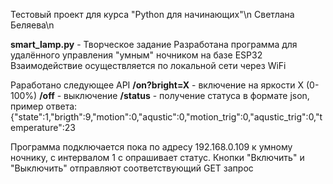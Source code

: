 Тестовый проект для курса "Python для начинающих"\n
Светлана Беляева\n

**smart_lamp.py** - Творческое задание
Разработана программа для удалённого управления "умным" ночником на базе ESP32
Взаимодействие осуществляется по локальной сети через WiFi 

Раработано следующее API
**/on?bright=X** - включение на яркости X (0-100%)
**/off** - выключение
**/status** - получение статуса в формате json, пример ответа:
{"state":1,"brigth":9,"motion":0,"aqustic":0,"motion_trig":0,"aqustic_trig":0,"temperature":23

Программа подключается пока по адресу 192.168.0.109 к умному ночнику, с интервалом 1 с опрашивает статус.
Кнопки "Включить" и "Выключить" отправляют соответствующий GET запрос
